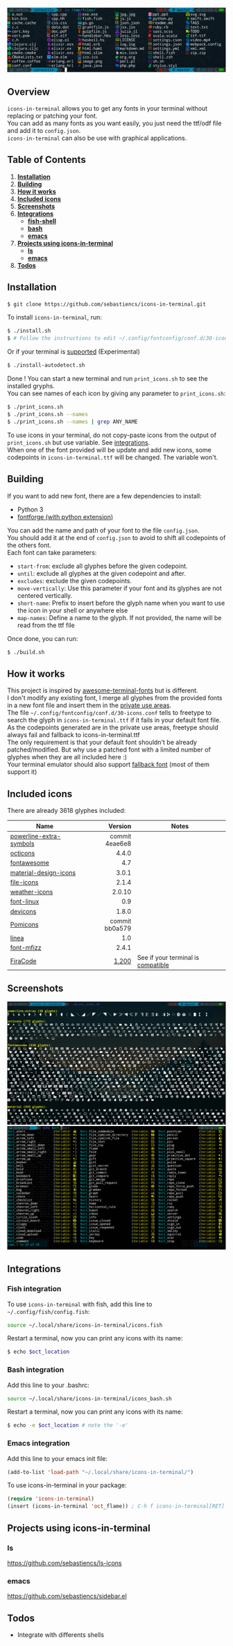 ![ls](image/ls.jpg)

## Overview

`icons-in-terminal` allows you to get any fonts in your terminal without replacing or patching your font.  
You can add as many fonts as you want easily, you just need the ttf/odf file and add it to `config.json`.  
`icons-in-terminal` can also be use with graphical applications.  

## Table of Contents

1. [**Installation**](#installation)  
2. [**Building**](#building)  
3. [**How it works**](#how-it-works)  
4. [**Included icons**](#included-icons)  
5. [**Screenshots**](#screenshots)  
6. [**Integrations**](#integrations)  
    * [**fish-shell**](#fish-integration)  
    * [**bash**](#bash-integration)  
    * [**emacs**](#emacs-integration)  
7. [**Projects using icons-in-terminal**](#projects-using-icons-in-terminal)  
    * [**ls**](#ls)  
    * [**emacs**](#emacs)  
8. [**Todos**](#todos)  

## Installation

```bash
$ git clone https://github.com/sebastiencs/icons-in-terminal.git
```

To install `icons-in-terminal`, run:  
```bash
$ ./install.sh  
$ # Follow the instructions to edit ~/.config/fontconfig/conf.d/30-icons.conf
```
Or if your terminal is [supported](https://github.com/sebastiencs/icons-in-terminal/issues/1) (Experimental)
```bash
$ ./install-autodetect.sh 
```
Done ! You can start a new terminal and run `print_icons.sh` to see the installed gryphs.  
You can see names of each icon by giving any parameter to `print_icons.sh`:  
```bash
$ ./print_icons.sh
$ ./print_icons.sh --names
$ ./print_icons.sh --names | grep ANY_NAME
```
To use icons in your terminal, do not copy-paste icons from the output of `print_icons.sh` but use variable. See [integrations](#integrations).  
When one of the font provided will be update and add new icons, some codepoints in `icons-in-terminal.ttf` will be changed. The variable won't.  

## Building

If you want to add new font, there are a few dependencies to install:  

- Python 3
- [fontforge (with python extension)](https://fontforge.github.io)

You can add the name and path of your font to the file `config.json`.  
You should add it at the end of `config.json` to avoid to shift all codepoints of the others font.  
Each font can take parameters:  
- `start-from`: exclude all glyphes before the given codepoint.
- `until`: exclude all glyphes at the given codepoint and after.
- `excludes`: exclude the given codepoints.
- `move-vertically`: Use this parameter if your font and its glyphes are not centered vertically.
- `short-name`: Prefix to insert before the glyph name when you want to use the icon in your shell or anywhere else
- `map-names`: Define a name to the glyph. If not provided, the name will be read from the ttf file

Once done, you can run:  
```bash
$ ./build.sh
```
## How it works

This project is inspired by [awesome-terminal-fonts](https://github.com/gabrielelana/awesome-terminal-fonts) but is different.  
I don't modify any existing font, I merge all glyphes from the provided fonts in a new font file and insert them in the [private use areas](https://en.wikipedia.org/wiki/Private_Use_Areas).  
The file `~/.config/fontconfig/conf.d/30-icons.conf` tells to freetype to search the glyph in `icons-in-terminal.ttf` if it fails in your default font file. As the codepoints generated are in the private use areas, freetype should always fail and fallback to icons-in-terminal.ttf  
The only requirement is that your default font shouldn't be already patched/modified. But why use a patched font with a limited number of glyphes when they are all included here :)  
Your terminal emulator should also support [fallback font](https://en.wikipedia.org/wiki/Fallback_font) (most of them support it)  

## Included icons

There are already 3618 glyphes included:  

| Name                                                                             | Version        | Notes |
| ---------------------------------------------------------------------------------|---------------:|--------|
| [powerline-extra-symbols](https://github.com/ryanoasis/powerline-extra-symbols)  | commit 4eae6e8 | |
| [octicons](https://octicons.github.com/)                                         | 4.4.0          | |
| [fontawesome](http://fontawesome.io/)                                            | 4.7            | |
| [material-design-icons](https://github.com/google/material-design-icons)         | 3.0.1          | |
| [file-icons](https://atom.io/packages/file-icons)                                | 2.1.4          | |
| [weather-icons](https://erikflowers.github.io/weather-icons/)                    | 2.0.10         | |
| [font-linux](https://github.com/Lukas-W/font-linux)                              | 0.9            | |
| [devicons](https://github.com/vorillaz/devicons)                                 | 1.8.0          | |
| [Pomicons](https://github.com/gabrielelana/pomicons)                             | commit bb0a579 | |
| [linea](http://linea.io/)                                                        | 1.0            | |
| [font-mfizz](https://github.com/fizzed/font-mfizz)                               | 2.4.1          | |
| [FiraCode](https://github.com/tonsky/FiraCode)                                   | [1.200](https://github.com/tonsky/FiraCode/issues/211#issuecomment-239058632) | See if your terminal is [compatible](https://github.com/tonsky/FiraCode#terminal-support) |

## Screenshots

![Screenshot the included icons](image/icons.jpg)
![Screenshot with fish](image/icons-fish.jpg)

## Integrations

### Fish integration

To use `icons-in-terminal` with fish, add this line to `~/.config/fish/config.fish`:  
```bash
source ~/.local/share/icons-in-terminal/icons.fish
```
Restart a terminal, now you can print any icons with its name:  
```bash
$ echo $oct_location
```

### Bash integration

Add this line to your .bashrc:  
```bash
source ~/.local/share/icons-in-terminal/icons_bash.sh
```
Restart a terminal, now you can print any icons with its name:  
```bash
$ echo -e $oct_location # note the '-e'
```

### Emacs integration

Add this line to your emacs init file:
```el
(add-to-list 'load-path "~/.local/share/icons-in-terminal/")
```
To use icons-in-terminal in your package:
```el
(require 'icons-in-terminal)
(insert (icons-in-terminal 'oct_flame)) ; C-h f icons-in-terminal[RET] for more info
```

## Projects using icons-in-terminal

### ls

https://github.com/sebastiencs/ls-icons

### emacs

https://github.com/sebastiencs/sidebar.el

## Todos

- Integrate with differents shells
